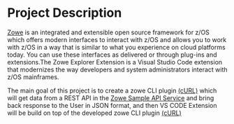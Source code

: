 # Project Description

[Zowe](https://www.zowe.org) is an integrated and extensible open source framework for z/OS which offers modern interfaces to interact with z/OS and allows you to work with z/OS in a way that is similar to what you experience on cloud platforms today. You can use these interfaces as delivered or through plug-ins and extensions.The Zowe Explorer Extension is a Visual Studio Code extension that modernizes the way developers and system administrators interact with z/OS mainframes. 

The main goal of this project is to create a zowe CLI plugin [(cURL)](https://curl.se/) which will get data from a REST API in the [Zowe Sample API Service](https://github.com/zowe/sample-spring-boot-api-service/blob/master/zowe-rest-api-sample-spring/README.md) and bring back response to the User in JSON format, and then VS CODE Extension will be build on top of the developed zowe CLI plugin [(cURL)](https://curl.se/)
